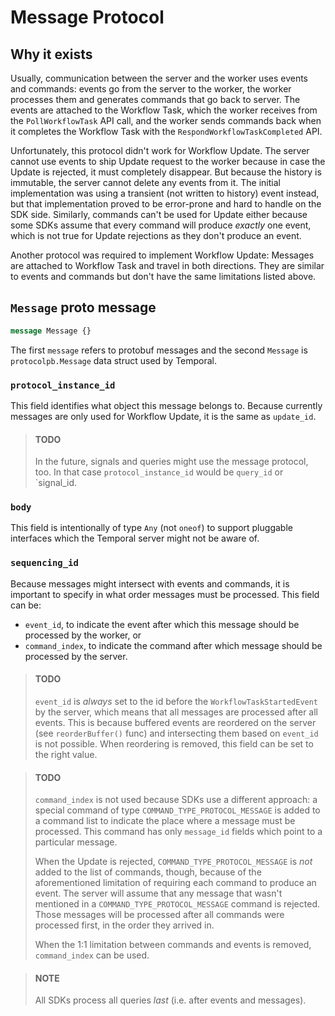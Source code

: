 # Message Protocol

## Why it exists
Usually, communication between the server and the worker uses events and commands: events go from
the server to the worker, the worker processes them and generates commands that go back to server.
The events are attached to the Workflow Task, which the worker receives from the `PollWorkflowTask`
API call, and the worker sends commands back when it completes the Workflow Task with the 
`RespondWorkflowTaskCompleted` API.

Unfortunately, this protocol didn't work for Workflow Update. The server cannot use events to ship
Update request to the worker because in case the Update is rejected, it must completely disappear.
But because the history is immutable, the server cannot delete any events from it. The initial
implementation was using a transient (not written to history) event instead, but that implementation
proved to be error-prone and hard to handle on the SDK side. Similarly, commands can't be used
for Update either because some SDKs assume that every command will produce *exactly* one event, 
which is not true for Update rejections as they don't produce an event.

Another protocol was required to implement Workflow Update: Messages are attached to Workflow Task
and travel in both directions. They are similar to events and commands but don't have the same 
limitations listed above.

## `Message` proto message
```protobuf
message Message {}
```
The first `message` refers to protobuf messages and the second `Message` is `protocolpb.Message`
data struct used by Temporal.

### `protocol_instance_id`
This field identifies what object this message belongs to. Because currently messages are only used for
Workflow Update, it is the same as `update_id`.

> #### TODO
> In the future, signals and queries might use the message protocol, too.
> In that case `protocol_instance_id` would be `query_id` or `signal_id.

### `body`
This field is intentionally of type `Any` (not `oneof`) to support pluggable interfaces which the 
Temporal server might not be aware of.

### `sequencing_id`
Because messages might intersect with events and commands, it is important to specify in what order
messages must be processed. This field can be:
- `event_id`, to indicate the event after which this message should be processed by the worker, or
- `command_index`, to indicate the command after which message should be processed by the server.

> #### TODO
> `event_id` is *always* set to the id before the `WorkflowTaskStartedEvent` by the server,
> which means that all messages are processed after all events. This is because buffered events are
> reordered on the server (see `reorderBuffer()` func) and intersecting them based on `event_id`
> is not possible. When reordering is removed, this field can be set to the right value.

> #### TODO
> `command_index` is not used because SDKs use a different approach: a special command of type
> `COMMAND_TYPE_PROTOCOL_MESSAGE` is added to a command list to indicate the place where a message
> must be processed. This command has only `message_id` fields which point to a particular message.
>
> When the Update is rejected, `COMMAND_TYPE_PROTOCOL_MESSAGE` is *not* added to the list of commands,
> though, because of the aforementioned limitation of requiring each command to produce an event.
> The server will assume that any message that wasn't mentioned in a `COMMAND_TYPE_PROTOCOL_MESSAGE`
> command is rejected. Those messages will be processed after all commands were processed first,
> in the order they arrived in.
> 
> When the 1:1 limitation between commands and events is removed, `command_index` can be used.

> #### NOTE
> All SDKs process all queries *last* (i.e. after events and messages).

